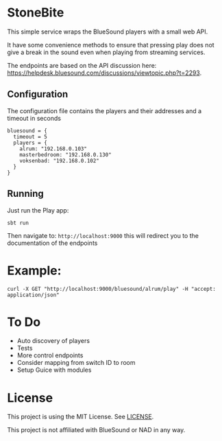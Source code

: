 # StoneBite
This simple service wraps the BlueSound players with a small web API.

It have some convenience methods to ensure that pressing play does not give a break in the sound even when playing from streaming services.

The endpoints are based on the API discussion here: https://helpdesk.bluesound.com/discussions/viewtopic.php?t=2293.

## Configuration
The configuration file contains the players and their addresses and a timeout in seconds
```
bluesound = {
  timeout = 5
  players = {
    alrum: "192.168.0.103"
    masterbedroom: "192.168.0.130"
    voksenbad: "192.168.0.102"
  }
}
```

## Running
Just run the Play app:
```
sbt run
```

Then navigate to: ```http://localhost:9000``` this will redirect you to the documentation of the endpoints

# Example:
```
curl -X GET "http://localhost:9000/bluesound/alrum/play" -H "accept: application/json"
```

# To Do
* Auto discovery of players
* Tests
* More control endpoints
* Consider mapping from switch ID to room
* Setup Guice with modules

# License
This project is using the MIT License. See [LICENSE](LICENSE).

This project is not affiliated with BlueSound or NAD in any way.

